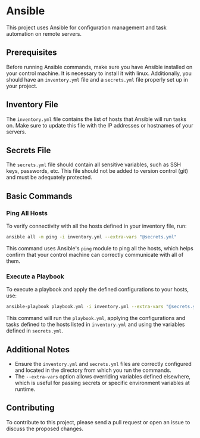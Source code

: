 # Ansible

This project uses Ansible for configuration management and task automation on remote servers.

## Prerequisites

Before running Ansible commands, make sure you have Ansible installed on your control machine. 
It is necessary to install it with linux.
Additionally, you should have an `inventory.yml` file and a `secrets.yml` file properly set up in your project.

## Inventory File

The `inventory.yml` file contains the list of hosts that Ansible will run tasks on. Make sure to update this file with the IP addresses or hostnames of your servers.

## Secrets File

The `secrets.yml` file should contain all sensitive variables, such as SSH keys, passwords, etc. This file should not be added to version control (git) and must be adequately protected.

## Basic Commands

### Ping All Hosts

To verify connectivity with all the hosts defined in your inventory file, run:

```bash
ansible all -m ping -i inventory.yml --extra-vars "@secrets.yml"
```

This command uses Ansible's `ping` module to ping all the hosts, which helps confirm that your control machine can correctly communicate with all of them.

### Execute a Playbook

To execute a playbook and apply the defined configurations to your hosts, use:

```bash
ansible-playbook playbook.yml -i inventory.yml --extra-vars "@secrets.yml"
```

This command will run the `playbook.yml`, applying the configurations and tasks defined to the hosts listed in `inventory.yml` and using the variables defined in `secrets.yml`.

## Additional Notes

- Ensure the `inventory.yml` and `secrets.yml` files are correctly configured and located in the directory from which you run the commands.
- The `--extra-vars` option allows overriding variables defined elsewhere, which is useful for passing secrets or specific environment variables at runtime.

## Contributing

To contribute to this project, please send a pull request or open an issue to discuss the proposed changes.
